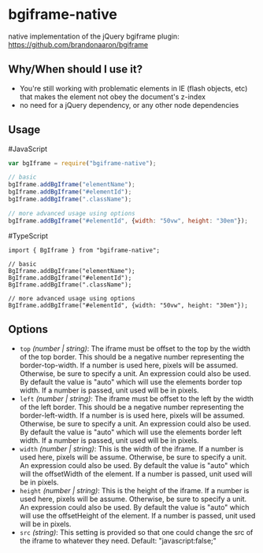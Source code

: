 # bgiframe-native

native implementation of the jQuery bgiframe plugin: https://github.com/brandonaaron/bgiframe

## Why/When should I use it?
* You're still working with problematic elements in IE (flash objects, etc) that makes the element not obey the document's z-index
* no need for a jQuery dependency, or any other node dependencies


## Usage

#JavaScript
   ```javascript
   var bgIframe = require("bgiframe-native");
   
   // basic
   bgIframe.addBgIframe("elementName");
   bgIframe.addBgIframe("#elementId");
   bgIframe.addBgIframe(".className");
   
   // more advanced usage using options
   bgIframe.addBgIframe("#elementId", {width: "50vw", height: "30em"});
   
   ```
   
#TypeScript
   ```typecript
   import { BgIframe } from "bgiframe-native";
   
   // basic
   BgIframe.addBgIframe("elementName");
   BgIframe.addBgIframe("#elementId");
   BgIframe.addBgIframe(".className");
   
   // more advanced usage using options
   BgIframe.addBgIframe("#elementId", {width: "50vw", height: "30em"});
   
   ```
## Options

* `top` *(number | string)*: The iframe must be offset to the top by the width of the top border. This should be a negative number representing the border-top-width. If a number is used here, pixels will be assumed. Otherwise, be sure to specify a unit. An expression could also be used. By default the value is "auto" which will use the elements border top width. If a number is passed, unit used will be in pixels.
* `left` *(number | string)*: The iframe must be offset to the left by the width of the left border. This should be a negative number representing the border-left-width. If a number is is used here, pixels will be assumed. Otherwise, be sure to specify a unit. An expression could also be used. By default the value is "auto" which will use the elements border left width. If a number is passed, unit used will be in pixels.
* `width` *(number | string)*: This is the width of the iframe. If a number is used here, pixels will be assume. Otherwise, be sure to specify a unit. An expression could also be used. By default the value is "auto" which will the offsetWidth of the element. If a number is passed, unit used will be in pixels.
* `height` *(number | string)*: This is the height of the iframe. If a number is used here, pixels will be assume. Otherwise, be sure to specify a unit. An expression could also be used. By default the value is "auto" which will use the offsetHeight of the element. If a number is passed, unit used will be in pixels.
* `src` *(string)*: This setting is provided so that one could change  the src of the iframe to whatever they need. Default: "javascript:false;"
